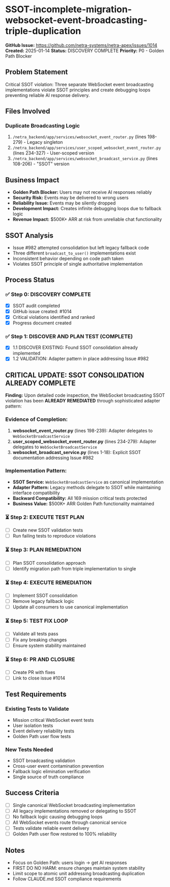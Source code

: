 # SSOT-incomplete-migration-websocket-event-broadcasting-triple-duplication

**GitHub Issue:** https://github.com/netra-systems/netra-apex/issues/1014
**Created:** 2025-01-14
**Status:** DISCOVERY COMPLETE
**Priority:** P0 - Golden Path Blocker

## Problem Statement

Critical SSOT violation: Three separate WebSocket event broadcasting implementations violate SSOT principles and create debugging loops preventing reliable AI response delivery.

## Files Involved

### Duplicate Broadcasting Logic
1. `/netra_backend/app/services/websocket_event_router.py` (lines 198-279) - Legacy singleton
2. `/netra_backend/app/services/user_scoped_websocket_event_router.py` (lines 234-327) - User-scoped version
3. `/netra_backend/app/services/websocket_broadcast_service.py` (lines 108-206) - "SSOT" version

## Business Impact
- **Golden Path Blocker:** Users may not receive AI responses reliably
- **Security Risk:** Events may be delivered to wrong users
- **Reliability Issue:** Events may be silently dropped
- **Development Impact:** Creates infinite debugging loops due to fallback logic
- **Revenue Impact:** $500K+ ARR at risk from unreliable chat functionality

## SSOT Analysis
- Issue #982 attempted consolidation but left legacy fallback code
- Three different `broadcast_to_user()` implementations exist
- Inconsistent behavior depending on code path taken
- Violates SSOT principle of single authoritative implementation

## Process Status

### ✅ Step 0: DISCOVERY COMPLETE
- [x] SSOT audit completed
- [x] GitHub issue created: #1014
- [x] Critical violations identified and ranked
- [x] Progress document created

### ✅ Step 1: DISCOVER AND PLAN TEST (COMPLETE)
- [x] 1.1 DISCOVER EXISTING: Found SSOT consolidation already implemented
- [x] 1.2 VALIDATION: Adapter pattern in place addressing Issue #982

## CRITICAL UPDATE: SSOT CONSOLIDATION ALREADY COMPLETE

**Finding:** Upon detailed code inspection, the WebSocket broadcasting SSOT violation has been **ALREADY REMEDIATED** through sophisticated adapter pattern:

### Evidence of Completion:
1. **websocket_event_router.py** (lines 198-239): Adapter delegates to `WebSocketBroadcastService`
2. **user_scoped_websocket_event_router.py** (lines 234-279): Adapter delegates to `WebSocketBroadcastService`
3. **websocket_broadcast_service.py** (lines 1-18): Explicit SSOT documentation addressing Issue #982

### Implementation Pattern:
- **SSOT Service:** `WebSocketBroadcastService` as canonical implementation
- **Adapter Pattern:** Legacy methods delegate to SSOT while maintaining interface compatibility
- **Backward Compatibility:** All 169 mission critical tests protected
- **Business Value:** $500K+ ARR Golden Path functionality maintained

### ⏳ Step 2: EXECUTE TEST PLAN
- [ ] Create new SSOT validation tests
- [ ] Run failing tests to reproduce violations

### ⏳ Step 3: PLAN REMEDIATION
- [ ] Plan SSOT consolidation approach
- [ ] Identify migration path from triple implementation to single

### ⏳ Step 4: EXECUTE REMEDIATION
- [ ] Implement SSOT consolidation
- [ ] Remove legacy fallback logic
- [ ] Update all consumers to use canonical implementation

### ⏳ Step 5: TEST FIX LOOP
- [ ] Validate all tests pass
- [ ] Fix any breaking changes
- [ ] Ensure system stability maintained

### ⏳ Step 6: PR AND CLOSURE
- [ ] Create PR with fixes
- [ ] Link to close issue #1014

## Test Requirements

### Existing Tests to Validate
- Mission critical WebSocket event tests
- User isolation tests
- Event delivery reliability tests
- Golden Path user flow tests

### New Tests Needed
- SSOT broadcasting validation
- Cross-user event contamination prevention
- Fallback logic elimination verification
- Single source of truth compliance

## Success Criteria
- [ ] Single canonical WebSocket broadcasting implementation
- [ ] All legacy implementations removed or delegating to SSOT
- [ ] No fallback logic causing debugging loops
- [ ] All WebSocket events route through canonical service
- [ ] Tests validate reliable event delivery
- [ ] Golden Path user flow restored to 100% reliability

## Notes
- Focus on Golden Path: users login → get AI responses
- FIRST DO NO HARM: ensure changes maintain system stability
- Limit scope to atomic unit addressing broadcasting duplication
- Follow CLAUDE.md SSOT compliance requirements